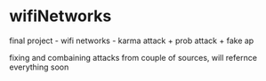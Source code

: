 # wifiNetworks
final project - wifi networks - karma attack + prob attack + fake ap

fixing and combaining attacks from couple of sources,
will refernce everything soon
